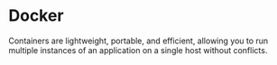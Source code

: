 # Docker
 Containers are lightweight, portable, and efficient, allowing you to run multiple instances of an application on a single host without conflicts.
